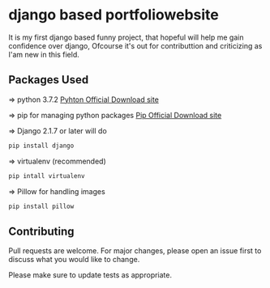 # django based portfoliowebsite 


It is my first django based funny project, that hopeful will help me gain confidence over django,
Ofcourse it's out for contributtion and criticizing as I'am new in this field.

## Packages Used

=> python 3.7.2
[Pyhton Official Download site](https://www.python.org/downloads/release/python-372/)

=> pip for managing python packages
[Pip Official Download site](https://pypi.org/project/pip/#files)

=> Django 2.1.7 or later will do
```bash
pip install django
```
=> virtualenv (recommended)
```bash
pip intall virtualenv
```

=> Pillow for handling images

```bash
pip install pillow
```

## Contributing
Pull requests are welcome. For major changes, please open an issue first to discuss what you would like to change.

Please make sure to update tests as appropriate.

